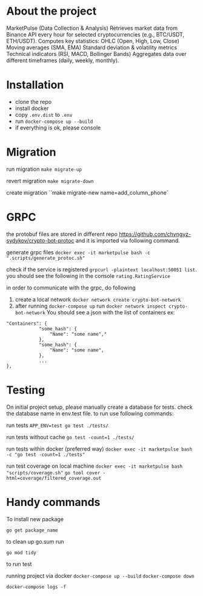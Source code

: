 # About the project

MarketPulse (Data Collection & Analysis)
Retrieves market data from Binance API every hour for selected cryptocurrencies (e.g., BTC/USDT, ETH/USDT).
Computes key statistics:
OHLC (Open, High, Low, Close)
Moving averages (SMA, EMA)
Standard deviation & volatility metrics
Technical indicators (RSI, MACD, Bollinger Bands)
Aggregates data over different timeframes (daily, weekly, monthly).

# Installation

 - clone the repo
 - install docker
 - copy `.env.dist` to `.env`
 - run `docker-compose up --build`
 - if everything is ok, please console

# Migration
run migration `make migrate-up`

revert migration `make migrate-down`

create migration ``make migrate-new name=add_column_phone`

# GRPC

the protobuf files are stored in different repo https://github.com/chyngyz-sydykov/crypto-bot-protoc and it is imported via following command.

generate grpc files `docker exec -it marketpulse bash -c ".scripts/generate_protoc.sh"`

check if the service is registered `grpcurl -plaintext localhost:50051 list`. you should see the following in the console `rating.RatingService` 

in order to communicate with the grpc, do following

1. create a local network `docker network create crypto-bot-network`
2. after running `docker-compose up` run `docker network inspect crypto-bot-network`
You should see a json with the list of containers ex:
```
"Containers": {
            "some_hash": {
                "Name": "some name","
            },
            "some_hash": {
                "Name": "some name",
            },
            ...
},
```
# Testing

On initial project setup, please manually create a database for tests. check the database name in env.test file. to run use following commands:

run tests `APP_ENV=test go test ./tests/`

run tests without cache `go test -count=1 ./tests/`

run tests within docker (preferred way) `docker exec -it marketpulse bash -c "go test -count=1 ./tests"`

run test coverage on local machine `docker exec -it marketpulse bash "scripts/coverage.sh"`
`go tool cover -html=coverage/filtered_coverage.out`

# Handy commands

To install new package

`go get package_name`

to clean up go.sum run

`go mod tidy`

to run test

running project via docker
`docker-compose up --build`
`docker-compose down`

`docker-compose logs -f`